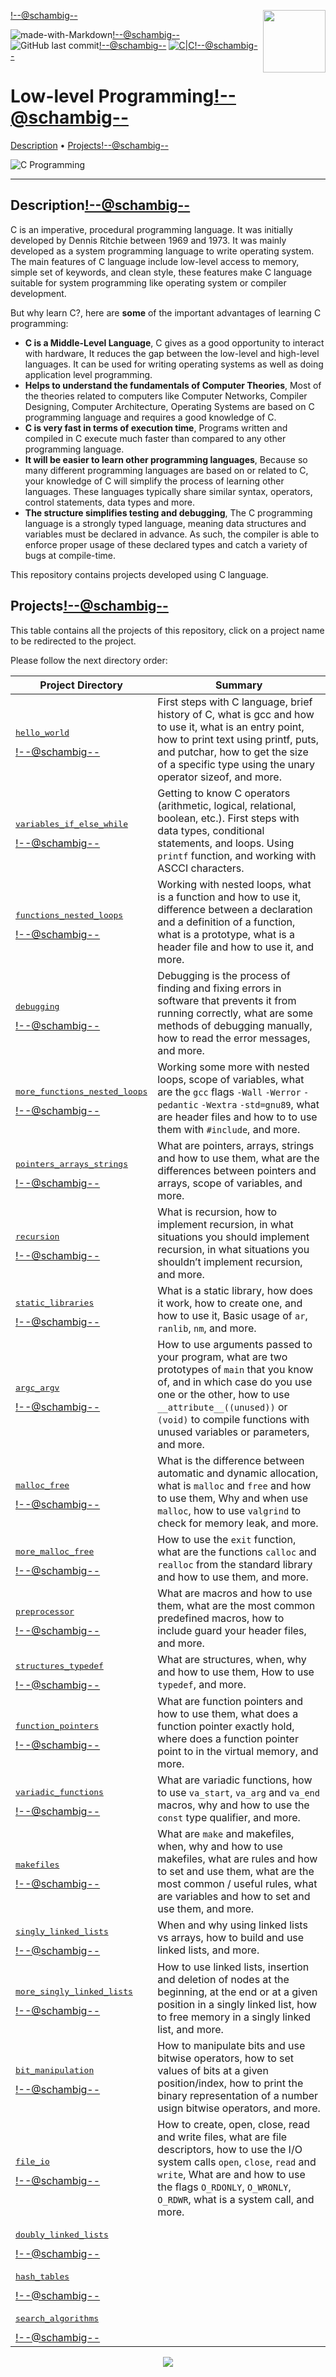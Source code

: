 <img align='right' src='https://user-images.githubusercontent.com/5713670/87202985-820dcb80-c2b6-11ea-9f56-7ec461c497c3.gif' width='100'><!--@schambig-->

![made-with-Markdown](https://img.shields.io/badge/Made%20with-Markdown-1f425f.svg)<!--@schambig-->
![GitHub last commit](https://img.shields.io/github/last-commit/schambig/holbertonschool-low_level_programming)<!--@schambig-->
[![C|C](https://img.shields.io/badge/Repo-383%20commits-orange.svg)](https://sourcerer.io/schambig)<!--@schambig-->

# Low-level Programming<!--@schambig-->

[Description](#description)</a> • [Projects](#projects)<!--@schambig-->

![C Programming](https://i.imgur.com/Ng28HSa.jpg)

---

## Description<!--@schambig-->

C is an imperative, procedural programming language. It was initially developed by Dennis Ritchie between 1969 and 1973. It was mainly developed as a system programming language to write operating system. The main features of C language include low-level access to memory, simple set of keywords, and clean style, these features make C language suitable for system programming like operating system or compiler development.

But why learn C?, here are **some** of the important advantages of learning C programming:

* **C is a Middle-Level Language**, C gives as a good opportunity to interact with hardware, It reduces the gap between the low-level and high-level languages. It can be used for writing operating systems as well as doing application level programming.
* **Helps to understand the fundamentals of Computer Theories**, Most of the theories related to computers like Computer Networks, Compiler Designing, Computer Architecture, Operating Systems are based on C programming language and requires a good knowledge of C.
* **C is very fast in terms of execution time**, Programs written and compiled in C execute much faster than compared to any other programming language.
* **It will be easier to learn other programming languages**, Because so many different programming languages are based on or related to C, your knowledge of C will simplify the process of learning other languages. These languages typically share similar syntax, operators, control statements, data types and more.
* **The structure simplifies testing and debugging**, The C programming language is a strongly typed language, meaning data structures and variables must be declared in advance. As such, the compiler is able to enforce proper usage of these declared types and catch a variety of bugs at compile-time.

This repository contains projects developed using C language.

## Projects<!--@schambig-->

This table contains all the projects of this repository, click on a project name to be redirected to the project.

Please follow the next directory order:

| Project Directory | Summary |
| --- | --- |
| <pre>[hello_world](hello_world)</pre><!--@schambig--> | First steps with C language, brief history of C, what is gcc and how to use it, what is an entry point, how to print text using printf, puts, and putchar, how to get the size of a specific type using the unary operator sizeof, and more.  |
| <pre>[variables_if_else_while](variables_if_else_while)</pre><!--@schambig--> | Getting to know C operators (arithmetic, logical, relational, boolean, etc.). First steps with data types, conditional statements, and loops. Using `printf` function, and working with ASCCI characters. |
| <pre>[functions_nested_loops](functions_nested_loops)</pre><!--@schambig--> | Working with nested loops, what is a function and how to use it, difference between a declaration and a definition of a function, what is a prototype, what is a header file and how to use it, and more. |
| <pre>[debugging](debugging)</pre><!--@schambig--> | Debugging is the process of finding and fixing errors in software that prevents it from running correctly, what are some methods of debugging manually, how to read the error messages, and more. |
| <pre>[more_functions_nested_loops](more_functions_nested_loops)</pre><!--@schambig--> | Working some more with nested loops, scope of variables, what are the `gcc` flags `-Wall` `-Werror` `-pedantic` `-Wextra` `-std=gnu89`, what are header files and how to to use them with `#include`, and more. |
| <pre>[pointers_arrays_strings](pointers_arrays_strings)</pre><!--@schambig--> | What are pointers, arrays, strings and how to use them, what are the differences between pointers and arrays, scope of variables, and more. |
| <pre>[recursion](recursion)</pre><!--@schambig--> | What is recursion, how to implement recursion, in what situations you should implement recursion, in what situations you shouldn’t implement recursion, and more. |
| <pre>[static_libraries](static_libraries)</pre><!--@schambig--> | What is a static library, how does it work, how to create one, and how to use it, Basic usage of `ar`, `ranlib`, `nm`, and more. |
| <pre>[argc_argv](argc_argv)</pre><!--@schambig--> | How to use arguments passed to your program, what are two prototypes of `main` that you know of, and in which case do you use one or the other, how to use `__attribute__((unused))` or `(void)` to compile functions with unused variables or parameters, and more. |
| <pre>[malloc_free](malloc_free)</pre><!--@schambig--> | What is the difference between automatic and dynamic allocation, what is `malloc` and `free` and how to use them, Why and when use `malloc`, how to use `valgrind` to check for memory leak, and more. |
| <pre>[more_malloc_free](more_malloc_free)</pre><!--@schambig--> | How to use the `exit` function, what are the functions `calloc` and `realloc` from the standard library and how to use them, and more. |
| <pre>[preprocessor](preprocessor)</pre><!--@schambig--> | What are macros and how to use them, what are the most common predefined macros, how to include guard your header files, and more. |
| <pre>[structures_typedef](structures_typedef)</pre><!--@schambig--> | What are structures, when, why and how to use them, How to use `typedef`, and more. |
| <pre>[function_pointers](function_pointers)</pre><!--@schambig--> | What are function pointers and how to use them, what does a function pointer exactly hold, where does a function pointer point to in the virtual memory, and more. |
| <pre>[variadic_functions](variadic_functions)</pre><!--@schambig--> | What are variadic functions, how to use `va_start`, `va_arg` and `va_end` macros, why and how to use the `const` type qualifier, and more. |
| <pre>[makefiles](makefiles)</pre><!--@schambig--> | What are `make` and makefiles, when, why and how to use makefiles, what are rules and how to set and use them, what are the most common / useful rules, what are variables and how to set and use them, and more. |
| <pre>[singly_linked_lists](singly_linked_lists)</pre><!--@schambig--> | When and why using linked lists vs arrays, how to build and use linked lists, and more. |
| <pre>[more_singly_linked_lists](more_singly_linked_lists)</pre><!--@schambig--> | How to use linked lists, insertion and deletion of nodes at the beginning, at the end or at a given position in a singly linked list, how to free memory in a singly linked list, and more. |
| <pre>[bit_manipulation](bit_manipulation)</pre><!--@schambig--> | How to manipulate bits and use bitwise operators, how to set values of bits at a given position/index, how to print the binary representation of a number usign bitwise operators, and more. |
| <pre>[file_io](file_io)</pre><!--@schambig--> | How to create, open, close, read and write files, what are file descriptors, how to use the I/O system calls `open`, `close`, `read` and `write`, What are and how to use the flags `O_RDONLY`, `O_WRONLY`, `O_RDWR`, what is a system call, and more.  |
| <pre>[doubly_linked_lists](doubly_linked_lists)</pre><!--@schambig--> |  |
| <pre>[hash_tables](hash_tables)</pre><!--@schambig--> |  |
| <pre>[search_algorithms](search_algorithms)</pre><!--@schambig--> |  |

<p align="center">
  <img src="https://capsule-render.vercel.app/api?type=waving&color=gradient&height=60&section=footer"/>
</p>

